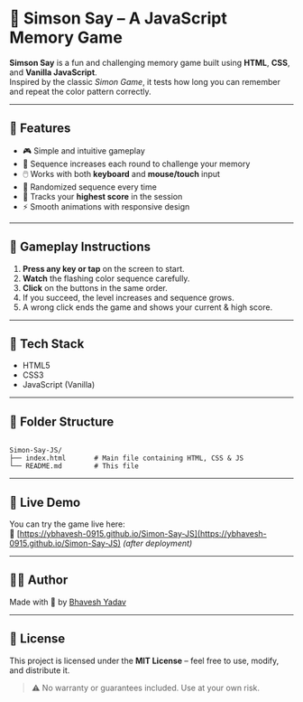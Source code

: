 # 🧠 Simson Say – A JavaScript Memory Game

**Simson Say** is a fun and challenging memory game built using **HTML**, **CSS**, and **Vanilla JavaScript**.  
Inspired by the classic *Simon Game*, it tests how long you can remember and repeat the color pattern correctly.

---

## 🚀 Features

- 🎮 Simple and intuitive gameplay  
- 🧠 Sequence increases each round to challenge your memory  
- 🖱️ Works with both **keyboard** and **mouse/touch** input  
- 🔁 Randomized sequence every time  
- 💯 Tracks your **highest score** in the session  
- ⚡ Smooth animations with responsive design

---

## 🎨 Gameplay Instructions

1. **Press any key or tap** on the screen to start.
2. **Watch** the flashing color sequence carefully.
3. **Click** on the buttons in the same order.
4. If you succeed, the level increases and sequence grows.
5. A wrong click ends the game and shows your current & high score.

---

## 🧱 Tech Stack

- HTML5
- CSS3
- JavaScript (Vanilla)

---

## 📁 Folder Structure

```

Simon-Say-JS/
├── index.html       # Main file containing HTML, CSS & JS
└── README.md        # This file

```

---

## 📸 Live Demo

You can try the game live here:  
🔗 [https://ybhavesh-0915.github.io/Simon-Say-JS](https://ybhavesh-0915.github.io/Simon-Say-JS) *(after deployment)*

---

## 🧑‍💻 Author

Made with 💙 by [Bhavesh Yadav](https://github.com/ybhavesh-0915)

---

## 📄 License

This project is licensed under the **MIT License** – feel free to use, modify, and distribute it.

> ⚠️ No warranty or guarantees included. Use at your own risk.